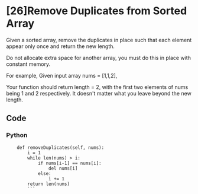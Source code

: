 # [26]Remove Duplicates from Sorted Array

Given a sorted array, remove the duplicates in place such that each element appear only once and return the new length.

Do not allocate extra space for another array, you must do this in place with constant memory.

For example,
Given input array nums = [1,1,2],

Your function should return length = 2, with the first two elements of nums being 1 and 2 respectively. It doesn't matter what you leave beyond the new length.

## Code

### Python

```class Solution(object):
    def removeDuplicates(self, nums):
        i = 1
        while len(nums) > i:
            if nums[i-1] == nums[i]:
                del nums[i]
            else:
                i += 1
        return len(nums)
        ```



